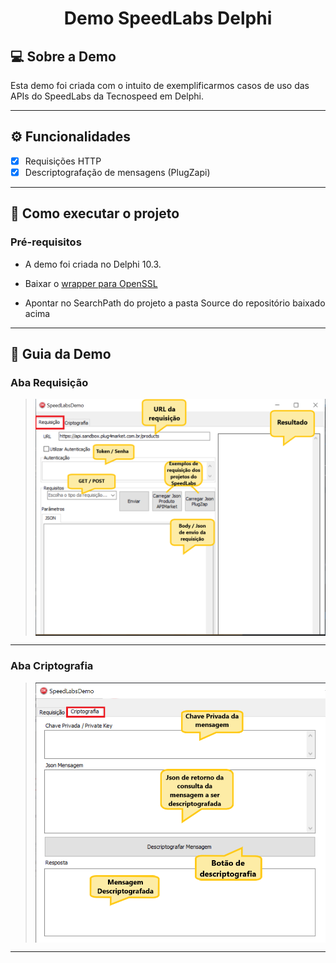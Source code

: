  
</p>
<h1 align="center">
    Demo SpeedLabs Delphi
</h1>

## 💻 Sobre a Demo

Esta demo foi criada com o intuito de exemplificarmos casos de uso das APIs do SpeedLabs da Tecnospeed em Delphi.

---

## ⚙️ Funcionalidades

- [x] Requisições HTTP
- [x] Descriptografação de mensagens (PlugZapi)

---

## 🚀 Como executar o projeto

### Pré-requisitos

* A demo foi criada no Delphi 10.3.

* Baixar o <a href="https://github.com/lminuti/Delphi-OpenSSL">wrapper para OpenSSL</a>

* Apontar no SearchPath do projeto a pasta Source do repositório baixado acima

---

## 🎲 Guia da Demo

### Aba Requisição

> <img alt="Demo SpeedLabs" title="#DemoSpeedLabs" src="./Ajuda/Guia_AbaRequisicao.png" align="center"/>

---

### Aba Criptografia

> <img alt="Demo SpeedLabs" title="#DemoSpeedLabs" src="./Ajuda/Guia_AbaCriptografia.png" align="center"/>

---
